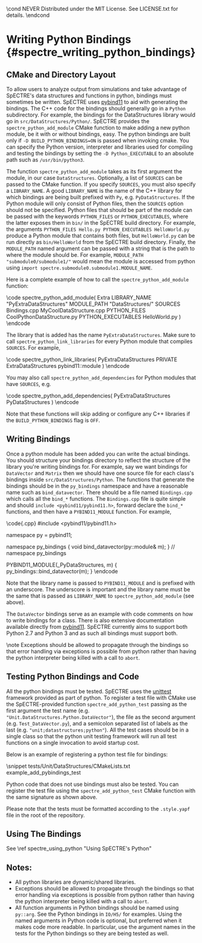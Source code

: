 \cond NEVER
Distributed under the MIT License.
See LICENSE.txt for details.
\endcond
# Writing Python Bindings {#spectre_writing_python_bindings}

## CMake and Directory Layout

To allow users to analyze output from simulations and take advantage of
SpECTRE's data structures and functions in python, bindings must sometimes be
written. SpECTRE uses [pybind11](https://pybind11.readthedocs.io/)
to aid with generating the bindings. The C++ code for the bindings should
generally go in a `Python` subdirectory. For example, the bindings for the
DataStructures library would go in `src/DataStructures/Python/`. SpECTRE
provides the `spectre_python_add_module` CMake function to make adding a new
python module, be it with or without bindings, easy.  The python bindings are
built only if `-D BUILD_PYTHON_BINDINGS=ON` is passed when invoking cmake.
You can specify the Python version, interpreter and libraries used for compiling
and testing the bindings by setting the `-D Python_EXECUTABLE` to an absolute
path such as `/usr/bin/python3`.

The function `spectre_python_add_module` takes as its first argument the module,
in our case `DataStructures`. Optionally, a list of `SOURCES` can be passed to
the CMake function. If you specify `SOURCES`, you must also specify a
`LIBRARY_NAME`. A good `LIBRARY_NAME` is the name of the C++ library for which
bindings are being built prefixed with `Py`, e.g. `PyDataStructures`. If the
Python module will only consist of Python files, then the `SOURCES` option
should not be specified. Python files that should be part of the module can be
passed with the keywords `PYTHON_FILES` or `PYTHON_EXECUTABLES`, where the
latter exposes them in `bin/` in the SpECTRE build directory. For example, the
arguments `PYTHON_FILES Hello.py PYTHON_EXECUTABLES HelloWorld.py` produce a
Python module that contains both files, but `HelloWorld.py` can be run directly
as `bin/HelloWorld` from the SpECTRE build directory. Finally, the `MODULE_PATH`
named argument can be passed with a string that is the path to where the module
should be. For example, `MODULE_PATH "submodule0/submodule1/"` would mean the
module is accessed from python using
`import spectre.submodule0.submodule1.MODULE_NAME`.

Here is a complete example of how to call the `spectre_python_add_module`
function:

\code
spectre_python_add_module(
  Extra
  LIBRARY_NAME "PyExtraDataStructures"
  MODULE_PATH "DataStructures/"
  SOURCES Bindings.cpp MyCoolDataStructure.cpp
  PYTHON_FILES CoolPythonDataStructure.py
  PYTHON_EXECUTABLES HelloWorld.py
  )
\endcode

The library that is added has the name `PyExtraDataStructures`. Make sure to
call `spectre_python_link_libraries` for every Python module that compiles
`SOURCES`. For example,

\code
spectre_python_link_libraries(
  PyExtraDataStructures
  PRIVATE
  ExtraDataStructures
  pybind11::module
  )
\endcode

You may also call `spectre_python_add_dependencies` for Python modules that
have `SOURCES`, e.g.

\code
spectre_python_add_dependencies(
  PyExtraDataStructures
  PyDataStructures
  )
\endcode

Note that these functions will skip adding or configure any C++ libraries if
the `BUILD_PYTHON_BINDINGS` flag is `OFF`.

## Writing Bindings

Once a python module has been added you can write the actual bindings. You
should structure your bindings directory to reflect the structure of the library
you're writing bindings for. For example, say we want bindings for `DataVector`
and `Matrix` then we should have one source file for each class's bindings
inside `src/DataStructures/Python`. The functions that generate the bindings
should be in the `py_bindings` namespace and have a reasonable name such as
`bind_datavector`. There should be a file named `Bindings.cpp` which calls all
the `bind_*` functions. The `Bindings.cpp` file is quite simple and should
`include <pybind11/pybind11.h>`, forward declare the `bind_*` functions, and
then have a `PYBIND11_MODULE` function. For example,

\code{.cpp}
#include <pybind11/pybind11.h>

namespace py = pybind11;

namespace py_bindings {
void bind_datavector(py::module& m);
}  // namespace py_bindings

PYBIND11_MODULE(_PyDataStructures, m) {
  py_bindings::bind_datavector(m);
}
\endcode

Note that the library name is passed to `PYBIND11_MODULE` and is prefixed
with an underscore. The underscore is important and the library name must be the
same that is passed as `LIBRARY_NAME` to `spectre_python_add_module` (see
above).

The `DataVector` bindings serve as an example with code comments on how to write
bindings for a class. There is also extensive documentation available directly
from [pybind11](https://pybind11.readthedocs.io/). SpECTRE currently aims to
support both Python 2.7 and Python 3 and as such all bindings must support both.

\note Exceptions should be allowed to propagate through the bindings so that
error handling via exceptions is possible from python rather than having the
python interpreter being killed with a call to `abort`.

## Testing Python Bindings and Code

All the python bindings must be tested. SpECTRE uses the
[unittest](https://docs.python.org/3/library/unittest.html) framework
provided as part of python. To register a test file with CMake use the
SpECTRE-provided function `spectre_add_python_test` passing as the first
argument the test name (e.g. `"Unit.DataStructures.Python.DataVector"`), the
file as the second argument (e.g. `Test_DataVector.py`), and a semicolon
separated list of labels as the last (e.g. `"unit;datastructures;python"`).
All the test cases should be in a single class so that the python unit testing
framework will run all test functions on a single invocation to avoid startup
cost.

Below is an example of registering a python test file for bindings:

\snippet tests/Unit/DataStructures/CMakeLists.txt example_add_pybindings_test

Python code that does not use bindings must also be tested. You can register the
test file using the `spectre_add_python_test` CMake function with the same
signature as shown above.

Please note that the tests must be formatted according to the `.style.yapf` file
in the root of the repository.

## Using The Bindings

See \ref spectre_using_python "Using SpECTRE's Python"

## Notes:

- All python libraries are dynamic/shared libraries.
- Exceptions should be allowed to propagate through the bindings so that
  error handling via exceptions is possible from python rather than having the
  python interpreter being killed with a call to `abort`.
- All function arguments in Python bindings should be named using `py::arg`.
  See the Python bindings in `IO/H5/` for examples. Using the named arguments in
  Python code is optional, but preferred when it makes code more readable.
  In particular, use the argument names in the tests for the Python bindings so
  they are being tested as well.
